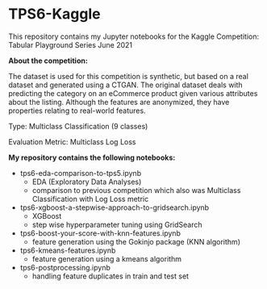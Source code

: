 # TPS6-Kaggle
This repository contains my Jupyter notebooks for the Kaggle Competition: Tabular Playground Series June 2021

<b>About the competition:</b>

The dataset is used for this competition is synthetic, but based on a real dataset and generated using a CTGAN. The original dataset deals with predicting the category on an eCommerce product given various attributes about the listing. Although the features are anonymized, they have properties relating to real-world features.

Type: Multiclass Classification (9 classes)

Evaluation Metric: Multiclass Log Loss

<b>My repository contains the following notebooks:</b>
- tps6-eda-comparison-to-tps5.ipynb
    - EDA (Exploratory Data Analyses)
    - comparison to previous competition which also was Multiclass Classification with Log Loss metric
- tps6-xgboost-a-stepwise-approach-to-gridsearch.ipynb
    - XGBoost
    - step wise hyperparameter tuning using GridSearch 
- tps6-boost-your-score-with-knn-features.ipynb
    - feature generation using the Gokinjo package (KNN algorithm)
- tps6-kmeans-features.ipynb
    - feature generation using a kmeans algorithm
- tps6-postprocessing.ipynb
    - handling feature duplicates in train and test set 


